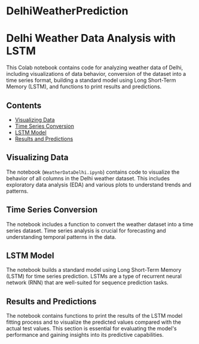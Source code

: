 # DelhiWeatherPrediction


# Delhi Weather Data Analysis with LSTM

This Colab notebook contains code for analyzing weather data of Delhi, including visualizations of data behavior, conversion of the dataset into a time series format, building a standard model using Long Short-Term Memory (LSTM), and functions to print results and predictions.

## Contents

- [Visualizing Data](#visualizing-data)
- [Time Series Conversion](#time-series-conversion)
- [LSTM Model](#lstm-model)
- [Results and Predictions](#results-and-predictions)


## Visualizing Data

The notebook (`WeatherDataDelhi.ipynb`) contains code to visualize the behavior of all columns in the Delhi weather dataset. This includes exploratory data analysis (EDA) and various plots to understand trends and patterns.

## Time Series Conversion

The notebook includes a function to convert the weather dataset into a time series dataset. Time series analysis is crucial for forecasting and understanding temporal patterns in the data.

## LSTM Model

The notebook builds a standard model using Long Short-Term Memory (LSTM) for time series prediction. LSTMs are a type of recurrent neural network (RNN) that are well-suited for sequence prediction tasks.

## Results and Predictions

The notebook contains functions to print the results of the LSTM model fitting process and to visualize the predicted values compared with the actual test values. This section is essential for evaluating the model's performance and gaining insights into its predictive capabilities.


